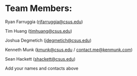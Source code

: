 # Team Members:

Ryan Farruggia (rjfarruggia@csus.edu)

Tim Huang (timhuang@csus.edu)

Joshua Degmetich (jdegmetich@csus.edu)

Kenneth Munk (kmunk@csus.edu / contact.me@kenmunk.com)

Sean Hackett (shackett@csus.edu)

Add your names and contacts above
